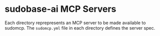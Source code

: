 # sudobase-ai MCP Servers

Each directory reprepresents an MCP server to be made available to sudomcp.
The `sudomcp.yml` file in each directory defines the server spec.
